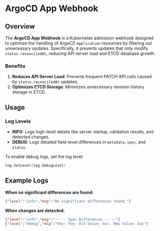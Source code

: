 # ArgoCD App Webhook

## Overview

The **ArgoCD App Webhook** is a Kubernetes admission webhook designed to optimize the handling of ArgoCD `Application` resources by filtering out unnecessary updates. Specifically, it prevents updates that only modify `status.reconciledAt`, reducing API server load and ETCD database growth.

### Benefits

1. **Reduces API Server Load**: Prevents frequent PATCH API calls caused by `status.reconciledAt` updates.
2. **Optimizes ETCD Storage**: Minimizes unnecessary revision history storage in ETCD.

## Usage

### Log Levels

- **INFO**: Logs high-level details like server startup, validation results, and detected changes.
- **DEBUG**: Logs detailed field-level differences in `metadata`, `spec`, and `status`.

To enable debug logs, set the log level:

```go
log.SetLevel(log.DebugLevel)
```

## Example Logs

**When no significant differences are found:**

```json
{"level":"info","msg":"No significant differences found."}
```

**When changes are detected:**

```json
{"level":"info","msg":"----- Spec Differences -----"}
{"level":"debug","msg":"Key: foo, Old Value: bar, New Value: baz"}
```
